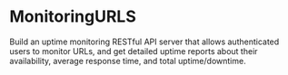 # MonitoringURLS
Build an uptime monitoring RESTful API server that allows authenticated users to monitor URLs, and get detailed uptime reports about their availability, average response time, and total uptime/downtime.
